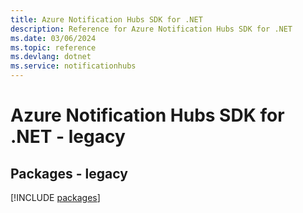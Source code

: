 ```yaml
---
title: Azure Notification Hubs SDK for .NET
description: Reference for Azure Notification Hubs SDK for .NET
ms.date: 03/06/2024
ms.topic: reference
ms.devlang: dotnet
ms.service: notificationhubs
---
```

# Azure Notification Hubs SDK for .NET - legacy
## Packages - legacy
[!INCLUDE [packages](notification-hubs-index.md)]